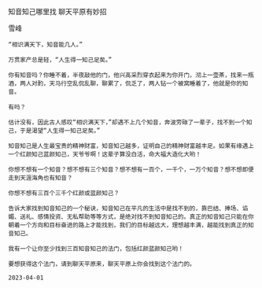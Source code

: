 知音知己哪里找 聊天平原有妙招

雪峰


    “相识满天下，知音能几人。”

    万贯家产总是轻，“人生得一知己足矣。”

    你有知音吗？你睡不着，半夜敲他的门，他兴高采烈穿衣起来为你开门，沏上一壶茶，找来一瓶酒，两人对酌，天马行空乱侃乱聊，聊累了，侃乏了，两人钻一个被窝睡着了，他就是你的知音。

    有吗？

    估计没有，因此古人感叹“相识满天下，”却遇不上几个知音，奔波劳碌了一辈子，找不到一个知己，于是渴望“人生得一知己足矣。”

    知音知己是人生最宝贵的精神财富，知音知己越多，证明自己的精神财富越丰足。如果有缘遇上一个红颜知己蓝颜知己，天爷爷啊！这辈子算没白活，命大福大造化大哟！

    你想不想有一个知音？想不想有三个知音？想不想有一百个，一千个，一万个知音？想不想即便走到天涯海角也有知音？

    你想不想有三百个三千个红颜或蓝颜知己？

    告诉大家找到知音知己的一个秘诀，知音知己在平凡的生活中是找不到的，靠巴结、捧场、谄媚、送礼、感情投资、无私帮助等等方式，是绝对找不到知音知己的。真正的知音知己只能在你朝着一个方向和目标奋进的路上才能找到，我们的目标越远大，理想越丰满，越能找到真正的知音知己。

    我有一个让你至少找到三百知音知己的法门，包括红颜蓝颜知己哟！

    要想获得这个法门，请到聊天平原来，聊天平原上你会找到这个法门的。

    2023-04-01